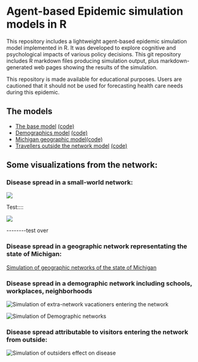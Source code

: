 
Agent-based Epidemic simulation models in R
======

This repository includes a lightweight agent-based epidemic simulation model implemented in R. It was developed to explore cognitive and psychological impacts of various policy decisions.  This git repository includes R markdown files producing simulation output, plus markdown-generated web pages showing the results of the simulation.

This repository is made available for educational purposes. Users are cautioned that it should not be used for forecasting health care needs during this epidemic.




## The models

* [The base model](https://stmueller.github.io/epidemic-agents/web/epidemic-model-base.html)  [(code)](https://github.com/stmueller/epidemic-agents/blob/master/models/epidemic-model-base.Rmd)
* [Demographics model](https://stmueller.github.io/epidemic-agents/web/epidemic-demographics.html) [(code)](https://github.com/stmueller/epidemic-agents/blob/master/models/epidemic-demographics.Rmd)
* [Michigan geographic model](https://stmueller.github.io/epidemic-agents/web/epidemic-michigan.html)[(code)](https://github.com/stmueller/epidemic-agents/blob/master/models/epidemic-michigan.Rmd)
* [Travellers outside the network model](https://stmueller.github.io/epidemic-agents/web/epidemic-model-travellers.html) [(code)](https://github.com/stmueller/epidemic-agents/blob/master/models/epidemic-model-travellers.Rmd)


## Some visualizations from the network:

### Disease spread in a small-world network:
![](https://github.com/stmueller/epidemic-agents/blob/master/web/support_files/figure-html-base/base.gif)


Test::::

<img src={{site.url}}//web/support_files/figure-html-michigan/anim2.gif>

--------test over

### Disease spread in a geographic network representating the state of Michigan:
[Simulation of geographic networks of the state of Michigan](https://github.com/stmueller/epidemic-agents/blob/master/web/support_files/figure-html-michigan/anim2.gif)

### Disease spread in a demographic network including schools, workplaces, neighborhoods
![Simulation of extra-network vacationers entering the network](https://github.com/stmueller/epidemic-agents/blob/master/web/support_files/figure-html-demo/network.gif)

![Simulation of Demographic networks](https://github.com/stmueller/epidemic-agents/blob/master/web/support_files/figure-html-demo/animation.gif)

### Disease spread attributable to visitors entering the network from outside:
![Simulation of outsiders effect on disease](/web/support_files/figure-html-travellers/animation.gif)
